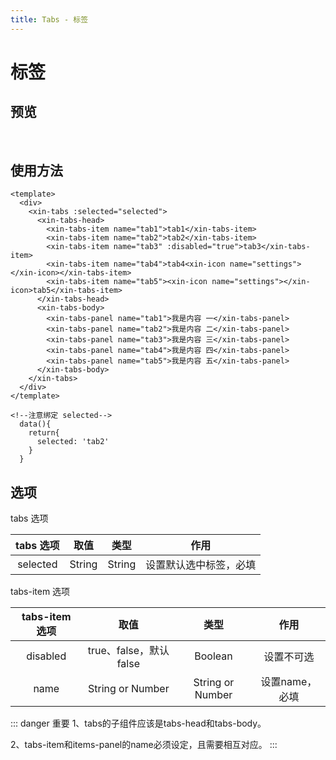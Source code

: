 ```yaml
---
title: Tabs - 标签
---
```


# 标签

## 预览

&nbsp;

<ClientOnly>

<tabs-demo></tabs-demo>

</ClientOnly>

## 使用方法

```vue
<template>
  <div>
    <xin-tabs :selected="selected">
      <xin-tabs-head>
        <xin-tabs-item name="tab1">tab1</xin-tabs-item>
        <xin-tabs-item name="tab2">tab2</xin-tabs-item>
        <xin-tabs-item name="tab3" :disabled="true">tab3</xin-tabs-item>
        <xin-tabs-item name="tab4">tab4<xin-icon name="settings"></xin-icon></xin-tabs-item>
        <xin-tabs-item name="tab5"><xin-icon name="settings"></xin-icon>tab5</xin-tabs-item>
      </xin-tabs-head>
      <xin-tabs-body>
        <xin-tabs-panel name="tab1">我是内容 一</xin-tabs-panel>
        <xin-tabs-panel name="tab2">我是内容 二</xin-tabs-panel>
        <xin-tabs-panel name="tab3">我是内容 三</xin-tabs-panel>
        <xin-tabs-panel name="tab4">我是内容 四</xin-tabs-panel>
        <xin-tabs-panel name="tab5">我是内容 五</xin-tabs-panel>
      </xin-tabs-body>
    </xin-tabs>
  </div>
</template>

<!--注意绑定 selected-->
  data(){
    return{
      selected: 'tab2'
    }
  }
```

## 选项<Badge text="支持选项" />
tabs 选项

| tabs 选项  |        取值        |        类型        |     作用      |
|:--------:|:----------------:|:----------------:|:-----------:|
| selected |      String      |      String      | 设置默认选中标签，必填 |


tabs-item 选项

| tabs-item 选项 |         取值         |   类型    |    作用     |
|:------------:|:------------------:|:-------:|:---------:|
|   disabled   | true、false，默认false | Boolean |   设置不可选   |
|     name     |  String or Number  | String or Number  | 设置name，必填 |

::: danger 重要
1、tabs的子组件应该是tabs-head和tabs-body。
 
2、tabs-item和items-panel的name必须设定，且需要相互对应。
:::